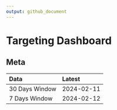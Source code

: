 ```yaml
---
output: github_document
---
```


# Targeting Dashboard



## Meta


|Data           |Latest     |
|:--------------|:----------|
|30 Days Window |2024-02-11 |
|7 Days Window  |2024-02-12 |
